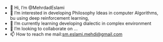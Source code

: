- 👋 Hi, I’m @MehrdadEslami
- 👀 I’m interested in developing Philosophy Ideas in computer Algorithms, bu using deep reinforcement learning, 
- 🌱 I’m currently learning developing dialectic in complex environment
- 💞️ I’m looking to collaborate on ...
- 📫 How to reach me mail:sm.eslami.mehdi@gmail.com

<!---
MehrdadEslami/MehrdadEslami is a ✨ special ✨ repository because its `README.md` (this file) appears on your GitHub profile.
You can click the Preview link to take a look at your changes.
--->

